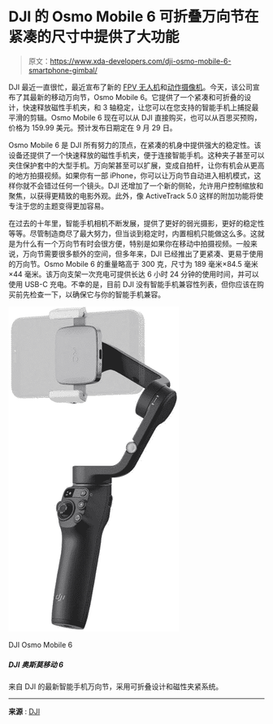 # DJI 的 Osmo Mobile 6 可折叠万向节在紧凑的尺寸中提供了大功能

> 原文：<https://www.xda-developers.com/dji-osmo-mobile-6-smartphone-gimbal/>

DJI 最近一直很忙，最近宣布了新的 [FPV 无人机](https://www.xda-developers.com/dji-avata-makes-its-official-debut/)和[动作摄像机](https://www.xda-developers.com/dji-announces-osmo-action-3/)。今天，该公司宣布了其最新的移动万向节，Osmo Mobile 6。它提供了一个紧凑和可折叠的设计，快速释放磁性手机夹，和 3 轴稳定，让您可以在您支持的智能手机上捕捉最平滑的剪辑。Osmo Mobile 6 现在可以从 DJI 直接购买，也可以从百思买预购，价格为 159.99 美元。预计发布日期定在 9 月 29 日。

Osmo Mobile 6 是 DJI 所有努力的顶点，在紧凑的机身中提供强大的稳定性。该设备还提供了一个快速释放的磁性手机夹，便于连接智能手机。这种夹子甚至可以夹住保护套中的大型手机。万向架甚至可以扩展，变成自拍杆，让你有机会从更高的地方拍摄视频。如果你有一部 iPhone，你可以让万向节自动进入相机模式，这样你就不会错过任何一个镜头。DJI 还增加了一个新的侧轮，允许用户控制缩放和聚焦，以获得更精致的电影外观。此外，像 ActiveTrack 5.0 这样的附加功能将使专注于您的主题变得更加容易。

在过去的十年里，智能手机相机不断发展，提供了更好的弱光摄影，更好的稳定性等等。尽管制造商尽了最大努力，但当谈到稳定时，内置相机只能做这么多。这就是为什么有一个万向节有时会很方便，特别是如果你在移动中拍摄视频。一般来说，万向节需要很多额外的空间，但多年来，DJI 已经推出了更紧凑、更易于使用的万向节。Osmo Mobile 6 的重量略高于 300 克，尺寸为 189 毫米×84.5 毫米×44 毫米。该万向支架一次充电可提供长达 6 小时 24 分钟的使用时间，并可以使用 USB-C 充电。不幸的是，目前 DJI 没有智能手机兼容性列表，但你应该在购买前先检查一下，以确保它与你的智能手机兼容。

 <picture>![The latest smartphone gimbal from DJI with foldable design and magnetic clamp system. ](img/767c7bd9249b203db5d2c737e005d77e.png)</picture> 

DJI Osmo Mobile 6

##### DJI 奥斯莫移动 6

来自 DJI 的最新智能手机万向节，采用可折叠设计和磁性夹紧系统。

* * *

**来源** : [DJI](https://www.dji.com/newsroom/news/dji-osmo-mobile-6-pushes-smartphone-photography-further)